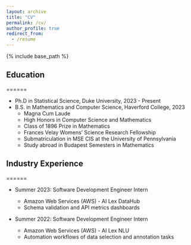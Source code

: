 ```yaml
---
layout: archive
title: "CV"
permalink: /cv/
author_profile: true
redirect_from:
  - /resume
---
```


{% include base_path %}

## Education
======
* Ph.D in Statistical Science, Duke University, 2023 - Present
* B.S. in Mathematics and Computer Science, Haverford College, 2023 
  * Magna Cum Laude
  * High Honors in Computer Science and Mathematics
  * Class of 1896 Prize in Mathematics
  * Frances Velay Womens’ Science Research Fellowship
  * Submatriculation in MSE CIS at the University of Pennsylvania
  * Study abroad in Budapest Semesters in Mathematics
<!-- * M.S. in Jekyll, GitHub University, 2014 -->
<!-- * Ph.D in Version Control Theory, GitHub University, 2018 (expected) -->

## Industry Experience
======
* Summer 2023: Software Development Engineer Intern 
  * Amazon Web Services (AWS) - AI Lex DataHub
  * Schema validation and API metrics dashboards

* Summer 2022: Software Development Engineer Intern 
  * Amazon Web Services (AWS) - AI Lex NLU
  * Automation workflows of data selection and annotation tasks
  
<!-- Skills
======
* Skill 1
* Skill 2
  * Sub-skill 2.1
  * Sub-skill 2.2
  * Sub-skill 2.3
* Skill 3

Publications
======
  <ul>{% for post in site.publications %}
    {% include archive-single-cv.html %}
  {% endfor %}</ul>
  
Talks
======
  <ul>{% for post in site.talks %}
    {% include archive-single-talk-cv.html %}
  {% endfor %}</ul>
  
Teaching
======
  <ul>{% for post in site.teaching %}
    {% include archive-single-cv.html %}
  {% endfor %}</ul>
  
Service and leadership
======
* Currently signed in to 43 different slack teams -->
